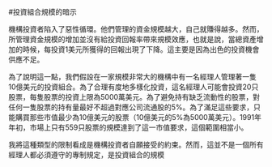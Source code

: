 #投資組合規模的暗示

機構投資者陷入了惡性循環。他們管理的資金規模越大，自己就賺得越多。然而，所管理資金規模的增加並沒有給投資回報率帶來規模效應，也就是說，當總資產增加的時候，每投資1美元所獲得的回報出現了下降。這主要是因為出色的投資機會供應不足。

為了說明這一點，我們假設在一家規模非常大的機構中有一名經理人管理著一隻10億美元的投資組合。為了合理有度地多樣化投資，這名經理人可能會投資20只股票，每隻股票的投資上限為5000萬美元。為了避免持有缺乏流動性的股票，對任何一隻股票的持有量最好不超過對應公司流通股的5%。為了滿足這些要求，只能購買那些市值最少為10億美元的股票（10億美元的5%為5000萬美元）。1991年年初，市場上只有559只股票的規模達到了這一市值要求，這個範圍相當小。

我將這種類型的限制看成是機構投資者自願接受的約束。然而，這並不是一個所有經理人都必須遵守的專制規定，是投資組合的規模
